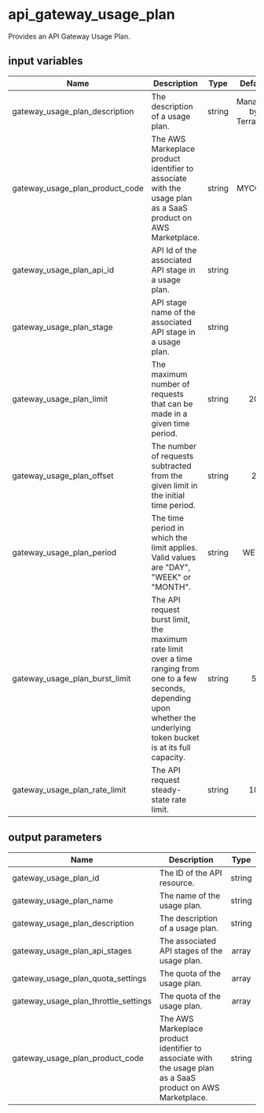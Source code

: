 # api_gateway_usage_plan

Provides an API Gateway Usage Plan.

## input variables

| Name | Description | Type | Default | Required |
|------|-------------|:----:|:-----:|:-----:|
|gateway_usage_plan_description|The description of a usage plan.|string|Managed by TerraHub|No|
|gateway_usage_plan_product_code|The AWS Markeplace product identifier to associate with the usage plan as a SaaS product on AWS Marketplace.|string|MYCODE|No|
|gateway_usage_plan_api_id|API Id of the associated API stage in a usage plan.|string||Yes|
|gateway_usage_plan_stage|API stage name of the associated API stage in a usage plan.|string||Yes|
|gateway_usage_plan_limit|The maximum number of requests that can be made in a given time period.|string|20|No|
|gateway_usage_plan_offset|The number of requests subtracted from the given limit in the initial time period.|string|2|No|
|gateway_usage_plan_period|The time period in which the limit applies. Valid values are "DAY", "WEEK" or "MONTH".|string|WEEK|No|
|gateway_usage_plan_burst_limit|The API request burst limit, the maximum rate limit over a time ranging from one to a few seconds, depending upon whether the underlying token bucket is at its full capacity.|string|5|No|
|gateway_usage_plan_rate_limit|The API request steady-state rate limit.|string|10|No|

## output parameters

| Name | Description | Type |
|------|-------------|:----:|
|gateway_usage_plan_id|The ID of the API resource.|string|
|gateway_usage_plan_name|The name of the usage plan.|string|
|gateway_usage_plan_description|The description of a usage plan.|string|
|gateway_usage_plan_api_stages|The associated API stages of the usage plan.|array|
|gateway_usage_plan_quota_settings|The quota of the usage plan.|array|
|gateway_usage_plan_throttle_settings|The quota of the usage plan.|array|
|gateway_usage_plan_product_code|The AWS Markeplace product identifier to associate with the usage plan as a SaaS product on AWS Marketplace.|string|
